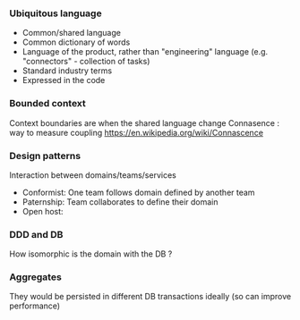 ### Ubiquitous language

- Common/shared language
- Common dictionary of words
- Language of the product, rather than "engineering" language (e.g. "connectors" - collection of tasks)
- Standard industry terms
- Expressed in the code

### Bounded context

Context boundaries are when the shared language change
Connasence : way to measure coupling https://en.wikipedia.org/wiki/Connascence

### Design patterns

Interaction between domains/teams/services

- Conformist: One team follows domain defined by another team
- Paternship: Team collaborates to define their domain
- Open host: 

### DDD and DB

How isomorphic is the domain with the DB ?

### Aggregates

They would be persisted in different DB transactions ideally (so can improve performance)
